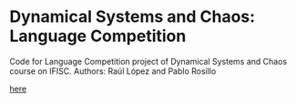 # Dynamical Systems and Chaos: Language Competition
Code for Language Competition project of Dynamical Systems and Chaos course on IFISC.
Authors: Raúl López and Pablo Rosillo

[here](https://github.com/pablorosillo/dsclanguagecompetition/GalegofitLouf_r.m)
